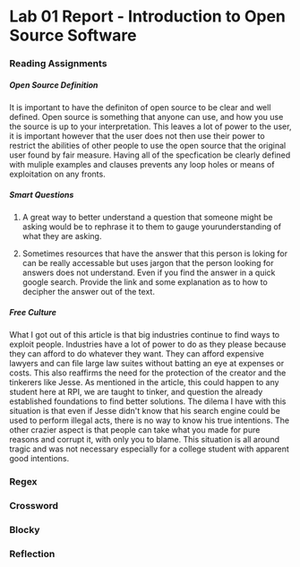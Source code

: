 # Lab 01 Report - Introduction to Open Source Software

### Reading Assignments

##### Open Source Definition

It is important to have the definiton of open source to be clear and well defined.  Open source is something that anyone can use, and how you use the source is up to your interpretation.  This leaves a lot of power to the user, it is important however that the user does not then use their power to restrict the abilities of other people to use the open source that the original user found by fair measure.  Having all of the specfication be clearly defined with muliple examples and clauses prevents any loop holes or means of exploitation on any fronts.

##### Smart Questions

1. A great way to better understand a question that someone might be asking would be to rephrase it to them to gauge yourunderstanding of what they are asking.

2. Sometimes resources that have the answer that this person is loking for can be really accessable but uses jargon that the person looking for answers does not understand.  Even if you find the answer in a quick google search.  Provide the link and some explanation as to how to decipher the answer out of the text.

##### Free Culture

What I got out of this article is that big industries continue to find ways to exploit people.  Industries have a lot of power to do as they please because they can afford to do whatever they want.  They can afford expensive lawyers and can file large law suites without batting an eye at expenses or costs.  This also reaffirms the need for the protection of the creator and the tinkerers like Jesse.  As mentioned in the article, this could happen to any student here at RPI, we are taught to tinker, and question the already established foundations to find better solutions.  The dilema I have with this situation is that even if Jesse didn't know that his search engine could be used to perform illegal acts, there is no way to know his true intentions.  The other crazier aspect is that people can take what you made for pure reasons and corrupt it, with only you to blame.  This situation is all around tragic and was not necessary especially for a college student with apparent good intentions.

### Regex

### Crossword

### Blocky



### Reflection
